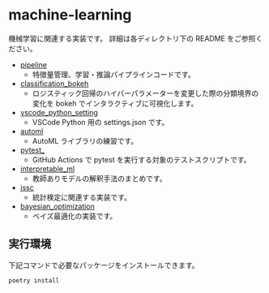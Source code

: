 # machine-learning

機械学習に関連する実装です。
詳細は各ディレクトリ下の README をご参照ください。

- [pipeline][pipeline]
  - 特徴量管理、学習・推論パイプラインコードです。
- [classification_bokeh][classification_bokeh]
  - ロジスティック回帰のハイパーパラメーターを変更した際の分類境界の変化を bokeh でインタラクティブに可視化します。
- [vscode_python_setting][vscode_python_setting]
  - VSCode Python 用の settings.json です。
- [automl][automl]
  - AutoML ライブラリの練習です。
- [pytest\_][pytest_]
  - GitHub Actions で pytest を実行する対象のテストスクリプトです。
- [interpretable_ml][interpretable_ml]
  - 教師ありモデルの解釈手法のまとめです。
- [jssc][jssc]
  - 統計検定に関連する実装です。
- [bayesian_optimization][bayesian_optimization]
  - ベイズ最適化の実装です。

[pipeline]: ./pipeline
[classification_bokeh]: ./classification_bokeh
[vscode_python_setting]: ./vscode_python_setting
[automl]: ./automl
[pytest_]: ./pytest_
[interpretable_ml]: ./interpretable_ml
[jssc]: ./jssc
[bayesian_optimization]: ./bayesian_optimization

## 実行環境

下記コマンドで必要なパッケージをインストールできます。

```bash
poetry install
```
